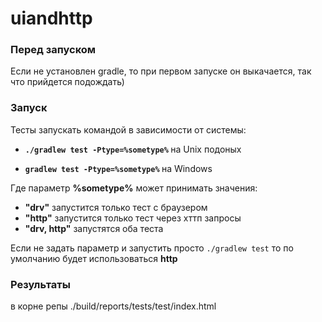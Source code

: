 # uiandhttp


<h3>Перед запуском</h3>
Если не установлен gradle, то при первом запуске он выкачается, так что прийдется подождать)

<h3>Запуск</h3>
Тесты запускать командой в зависимости от системы:
<ul>
 <li>
  <p>
   <strong>
    <code>./gradlew test -Ptype=%sometype%</code>
   </strong>
   на Unix подоных
   </p>
  </li>
  <li>
   <p>
    <strong>
    <code>gradlew test -Ptype=%sometype%</code>
    </strong>
    на Windows
   </p>
  </li>
</ul>

Где параметр <strong>%sometype%</strong> может принимать значения:
<ul>
 <li>
   <strong>"drv"</strong> запустится только тест с браузером
  </li>
  <li>
   <strong>"http"</strong> запустится только тест через хттп запросы
  </li>
  <li>
    <strong>"drv, http"</strong> запустятся оба теста
  </li>
</ul>
Если не задать параметр и запустить просто <code>./gradlew test</code> то по умолчанию будет использоваться <strong>http</strong>

<h3>Результаты</h3>
в корне репы ./build/reports/tests/test/index.html
